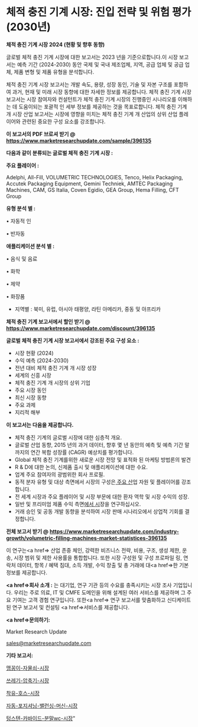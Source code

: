 # 체적 충진 기계 시장: 진입 전략 및 위험 평가(2030년)

<strong>체적 충진 기계 시장 2024 (현황 및 향후 동향)</strong>

글로벌 체적 충진 기계 시장에 대한 보고서는 2023 년을 기준으로합니다.이 시장 보고서는 예측 기간 (2024-2030) 동안 국제 및 국내 제조업체, 지역, 공급 업체 및 공급 업체, 제품 변형 및 제품 유형을 분석합니다.

체적 충진 기계 시장 보고서는 개발 속도, 용량, 성장 동인, 기술 및 자본 구조를 포함하여 과거, 현재 및 미래 시장 동향에 대한 자세한 정보를 제공합니다. 체적 충진 기계 시장 보고서는 시장 참여자와 컨설턴트가 체적 충진 기계 시장의 진행중인 시나리오를 이해하는 데 도움이되는 포괄적 인 세부 정보를 제공하는 것을 목표로합니다. 체적 충진 기계 개 시장 산업 보고서는 시장에 영향을 미치는 체적 충진 기계 개 산업의 상위 산업 플레이어와 관련된 중요한 구성 요소를 강조합니다.



<strong>이 보고서의 PDF 브로셔 받기 @ <a href=https://www.marketresearchupdate.com/sample/396135>https://www.marketresearchupdate.com/sample/396135</a></strong>



<strong>다음과 같이 분류되는 글로벌 체적 충진 기계 시장 :</strong>



<strong>주요 플레이어 :</strong>

Adelphi, All-Fill, VOLUMETRIC TECHNOLOGIES, Tenco, Helix Packaging, Accutek Packaging Equipment, Gemini Techniek, AMTEC Packaging Machines, CAM, GS Italia, Coven Egidio, GEA Group, Hema Filling, CFT Group



<strong>유형 분석 별 :</strong>

• 자동적 인

• 반자동



<strong>애플리케이션 분석 별 :</strong>

• 음식 및 음료

• 화학

• 제약

• 화장품

<ul>
  <li>지역별 : 북미, 유럽, 아시아 태평양, 라틴 아메리카, 중동 및 아프리카</li>
</ul>


<strong>체적 충진 기계 보고서에서 할인 받기 @ <a href=https://www.marketresearchupdate.com/discount/396135>https://www.marketresearchupdate.com/discount/396135</a></strong>



<strong>글로벌 체적 충진 기계 시장 보고서에서 강조된 주요 구성 요소 :</strong>
<ul>
  <li>시장 현황 (2024)</li>
  <li>수익 예측 (2024-2030)</li>
  <li>전년 대비 체적 충진 기계 개 시장 성장</li>
  <li>세계의 신흥 시장</li>
  <li>체적 충진 기계 개 시장의 상위 기업</li>
  <li>주요 시장 동인</li>
  <li>최신 시장 동향</li>
  <li>주요 과제</li>
  <li>지리적 해부</li>
</ul>


<strong>이 보고서는 다음을 제공합니다.</strong>
<ul>
  <li>체적 충진 기계의 글로벌 시장에 대한 심층적 개요.</li>
  <li>글로벌 산업 동향, 2015 년의 과거 데이터, 향후 몇 년 동안의 예측 및 예측 기간 말까지의 연간 복합 성장률 (CAGR) 예상치를 평가합니다.</li>
  <li>Global 체적 충진 기계를위한 새로운 시장 전망 및 표적화 된 마케팅 방법론의 발견</li>
  <li>R &amp; D에 대한 논의, 신제품 출시 및 애플리케이션에 대한 수요.</li>
  <li>업계 주요 참여자의 광범위한 회사 프로필.</li>
  <li>동적 분자 유형 및 대상 측면에서 시장의 구성은<a href=> 주요 산</a>업 자원 및 플레이어를 강조합니다.</li>
  <li>전 세계 시장과 주요 플레이어 및 시장 부문에 대한 환자 역학 및 시장 수익의 성장.</li>
  <li>일반 및 프리미엄 제품 수익 측면<a href=>에서 시</a>장을 연구하십시오.</li>
  <li>거래 승인 및 공동 개발 동향을 분석하여 시장 판매 시나리오에서 상업적 기회를 결정합니다.</li>
</ul>



<strong>전체 보고서 받기 @ <a href=https://www.marketresearchupdate.com/industry-growth/volumetric-filling-machines-market-statistices-396135>https://www.marketresearchupdate.com/industry-growth/volumetric-filling-machines-market-statistices-396135</a></strong>

이 연구는<a href=> 산업 존중</a> 체인, 강력한 비즈니스 전략, 비용, 구조, 생성 제한, 운송, 시장 범위 및 제한 사용률을 통합합니다. 또한 시장 구성원 및 구성 프로파일 링, 연락처 데이터, 항목 / 혜택 침대, 소득 개발, 수익 창출 및 총 거래에 대<a href=>한 기본 </a>정보를 제공합니다.



<strong><a href=>회사 소</a>개 :</strong>
는 대기업, 연구 기관 등의 수요를 충족시키는 시장 조사 기업입니다. 우리는 주로 의료, IT 및 CMFE 도메인을 위해 설계된 여러 서비스를 제공하며 그 주요 기여는 고객 경험 연구입니다. 또한<a href=> 연구 보</a>고서를 맞춤화하고 신디케이트 된 연구 보고서 및 컨설팅 <a href=>서비스</a>를 제공합니다.



<strong><a href=>문의하기:</a></strong>

Market Research Update

sales@marketresearchupdate.com



<strong>기타 보고서:</strong>

<a href=https://www.linkedin.com/pulse/맹꽁이-자물쇠-시장-규모-및-성장-2023-market-matrix-musings-analysis/>맹꽁이-자물쇠-시장</a>

<a href=https://www.linkedin.com/pulse/쓰레기-압축기-시장-세분화-연구-및-목표-고객2029년-trendsetters-talk-360-analysis-zjhwf/>쓰레기-압축기-시장</a>

<a href=https://www.linkedin.com/pulse/착유-호스-시장-현재-및-미래-성장-2029-consumer-connection-chronicles-24--csbzf/>착유-호스-시장</a>

<a href=https://www.linkedin.com/pulse/자동-포지셔닝-밸런싱-머신-시장-세분화-연구-및-목표-고객2030년-qugnf/>자동-포지셔닝-밸런싱-머신-시장</a>

<a href=https://www.linkedin.com/pulse/텅스텐-카바이드-분말wc-시장-동향-및-성장-전망-market-matrix-musings-analysis-vm73f/>텅스텐-카바이드-분말wc-시장</a>"
